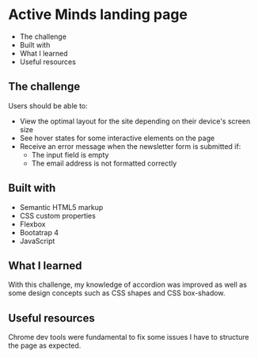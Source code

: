 # Active Minds landing page

- The challenge
- Built with
- What I learned
- Useful resources

## The challenge

Users should be able to:

- View the optimal layout for the site depending on their device's screen size
- See hover states for some interactive elements on the page
- Receive an error message when the newsletter form is submitted if:
  - The input field is empty
  - The email address is not formatted correctly

## Built with

- Semantic HTML5 markup
- CSS custom properties
- Flexbox
- Bootatrap 4
- JavaScript

## What I learned

With this challenge, my knowledge of accordion was improved as well as some design concepts such as CSS shapes and CSS box-shadow.

## Useful resources

Chrome dev tools were fundamental to fix some issues I have to structure the page as expected.